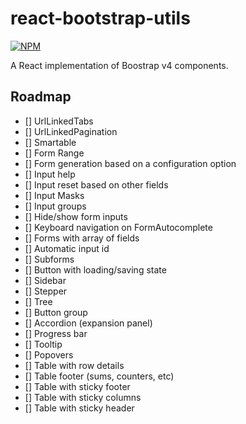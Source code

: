# react-bootstrap-utils

[![NPM](https://nodei.co/npm/react-bootstrap-utils.png)](https://nodei.co/npm/react-bootstrap-utils/)

A React implementation of Boostrap v4 components.

## Roadmap

- [] UrlLinkedTabs
- [] UrlLinkedPagination
- [] Smartable
- [] Form Range
- [] Form generation based on a configuration option
- [] Input help
- [] Input reset based on other fields
- [] Input Masks
- [] Input groups
- [] Hide/show form inputs
- [] Keyboard navigation on FormAutocomplete
- [] Forms with array of fields
- [] Automatic input id
- [] Subforms
- [] Button with loading/saving state
- [] Sidebar
- [] Stepper
- [] Tree
- [] Button group
- [] Accordion (expansion panel)
- [] Progress bar
- [] Tooltip
- [] Popovers
- [] Table with row details
- [] Table footer (sums, counters, etc)
- [] Table with sticky footer
- [] Table with sticky columns
- [] Table with sticky header
